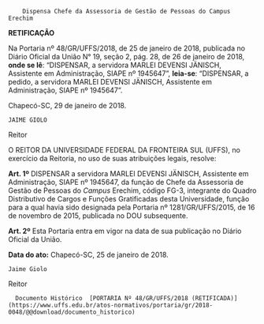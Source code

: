         Dispensa Chefe da Assessoria de Gestão de Pessoas do Campus Erechim  

**RETIFICAÇÃO**

  

 Na Portaria nº 48/GR/UFFS/2018, de 25 de janeiro de 2018, publicada no Diário Oficial da União N° 19, seção 2, pág. 28, de 26 de janeiro de 2018, **onde se lê**: “DISPENSAR, a servidora MARLEI DEVENSI JÄNISCH, Assistente em Administração, SIAPE nº 1945647”, **leia-se**: “DISPENSAR, a pedido, a servidora MARLEI DEVENSI JÄNISCH, Assistente em Administração, SIAPE nº 1945647”.

  

 Chapecó-SC, 29 de janeiro de 2018.

    JAIME GIOLO

 Reitor

  

 O REITOR DA UNIVERSIDADE FEDERAL DA FRONTEIRA SUL (UFFS), no exercício da Reitoria, no uso de suas atribuições legais, resolve:

  

 **Art. 1º** DISPENSAR a servidora MARLEI DEVENSI JÄNISCH, Assistente em Administração, SIAPE nº 1945647, da função de Chefe da Assessoria de Gestão de Pessoas do *Campus* Erechim, código FG-3, integrante do Quadro Distributivo de Cargos e Funções Gratificadas desta Universidade, função para a qual havia sido designada pela Portaria nº 1281/GR/UFFS/2015, de 16 de novembro de 2015, publicada no DOU subsequente.

  

 **Art. 2º** Esta Portaria entra em vigor na data de sua publicação no Diário Oficial da União.

   **Data do ato:** Chapecó-SC, 25 de janeiro de 2018.   
 

    Jaime Giolo   
 Reitor 

      Documento Histórico  [PORTARIA Nº 48/GR/UFFS/2018 (RETIFICADA)](https://www.uffs.edu.br/atos-normativos/portaria/gr/2018-0048/@@download/documento_historico)     
      